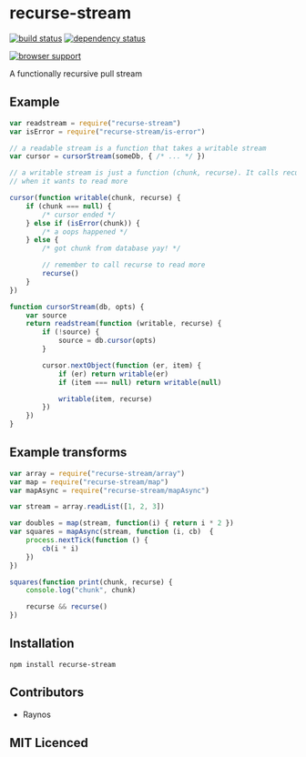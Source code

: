 # recurse-stream

[![build status][1]][2] [![dependency status][3]][4]

[![browser support][5]][6]

A functionally recursive pull stream

## Example

```js
var readstream = require("recurse-stream")
var isError = require("recurse-stream/is-error")

// a readable stream is a function that takes a writable stream
var cursor = cursorStream(someDb, { /* ... */ })

// a writable stream is just a function (chunk, recurse). It calls recurse
// when it wants to read more

cursor(function writable(chunk, recurse) {
    if (chunk === null) {
        /* cursor ended */
    } else if (isError(chunk)) {
        /* a oops happened */
    } else {
        /* got chunk from database yay! */

        // remember to call recurse to read more
        recurse()
    }
})

function cursorStream(db, opts) {
    var source
    return readstream(function (writable, recurse) {
        if (!source) {
            source = db.cursor(opts)
        }

        cursor.nextObject(function (er, item) {
            if (er) return writable(er)
            if (item === null) return writable(null)

            writable(item, recurse)
        })
    })
}
```

## Example transforms

```js
var array = require("recurse-stream/array")
var map = require("recurse-stream/map")
var mapAsync = require("recurse-stream/mapAsync")

var stream = array.readList([1, 2, 3])

var doubles = map(stream, function(i) { return i * 2 })
var squares = mapAsync(stream, function (i, cb)  {
    process.nextTick(function () {
        cb(i * i)
    })
})

squares(function print(chunk, recurse) {
    console.log("chunk", chunk)

    recurse && recurse()
})
```

## Installation

`npm install recurse-stream`

## Contributors

 - Raynos

## MIT Licenced


  [1]: https://secure.travis-ci.org/Raynos/recurse-stream.png
  [2]: http://travis-ci.org/Raynos/recurse-stream
  [3]: http://david-dm.org/Raynos/recurse-stream.png
  [4]: http://david-dm.org/Raynos/recurse-stream
  [5]: http://ci.testling.com/Raynos/recurse-stream.png
  [6]: http://ci.testling.com/Raynos/recurse-stream
